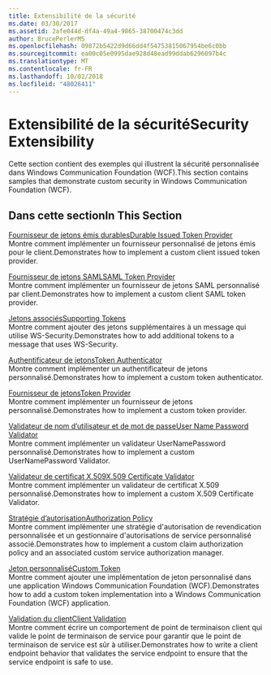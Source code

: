 ```yaml
---
title: Extensibilité de la sécurité
ms.date: 03/30/2017
ms.assetid: 2afe044d-df4a-49a4-9865-38700474c3dd
author: BrucePerlerMS
ms.openlocfilehash: 09872b5422d9d66dd4f54753815067954be6c0bb
ms.sourcegitcommit: ea00c05e0995dae928d48ead99ddab6296097b4c
ms.translationtype: MT
ms.contentlocale: fr-FR
ms.lasthandoff: 10/02/2018
ms.locfileid: "48026411"
---
```

# <a name="security-extensibility"></a><span data-ttu-id="586ec-102">Extensibilité de la sécurité</span><span class="sxs-lookup"><span data-stu-id="586ec-102">Security Extensibility</span></span>
<span data-ttu-id="586ec-103">Cette section contient des exemples qui illustrent la sécurité personnalisée dans Windows Communication Foundation (WCF).</span><span class="sxs-lookup"><span data-stu-id="586ec-103">This section contains samples that demonstrate custom security in Windows Communication Foundation (WCF).</span></span>  
  
## <a name="in-this-section"></a><span data-ttu-id="586ec-104">Dans cette section</span><span class="sxs-lookup"><span data-stu-id="586ec-104">In This Section</span></span>  
 [<span data-ttu-id="586ec-105">Fournisseur de jetons émis durables</span><span class="sxs-lookup"><span data-stu-id="586ec-105">Durable Issued Token Provider</span></span>](../../../../docs/framework/wcf/samples/durable-issued-token-provider.md)  
 <span data-ttu-id="586ec-106">Montre comment implémenter un fournisseur personnalisé de jetons émis pour le client.</span><span class="sxs-lookup"><span data-stu-id="586ec-106">Demonstrates how to implement a custom client issued token provider.</span></span>  
  
 [<span data-ttu-id="586ec-107">Fournisseur de jetons SAML</span><span class="sxs-lookup"><span data-stu-id="586ec-107">SAML Token Provider</span></span>](../../../../docs/framework/wcf/samples/saml-token-provider.md)  
 <span data-ttu-id="586ec-108">Montre comment implémenter un fournisseur de jetons SAML personnalisé par client.</span><span class="sxs-lookup"><span data-stu-id="586ec-108">Demonstrates how to implement a custom client SAML token provider.</span></span>  
  
 [<span data-ttu-id="586ec-109">Jetons associés</span><span class="sxs-lookup"><span data-stu-id="586ec-109">Supporting Tokens</span></span>](../../../../docs/framework/wcf/samples/supporting-tokens.md)  
 <span data-ttu-id="586ec-110">Montre comment ajouter des jetons supplémentaires à un message qui utilise WS-Security.</span><span class="sxs-lookup"><span data-stu-id="586ec-110">Demonstrates how to add additional tokens to a message that uses WS-Security.</span></span>  
  
 [<span data-ttu-id="586ec-111">Authentificateur de jetons</span><span class="sxs-lookup"><span data-stu-id="586ec-111">Token Authenticator</span></span>](../../../../docs/framework/wcf/samples/token-authenticator.md)  
 <span data-ttu-id="586ec-112">Montre comment implémenter un authentificateur de jetons personnalisé.</span><span class="sxs-lookup"><span data-stu-id="586ec-112">Demonstrates how to implement a custom token authenticator.</span></span>  
  
 [<span data-ttu-id="586ec-113">Fournisseur de jetons</span><span class="sxs-lookup"><span data-stu-id="586ec-113">Token Provider</span></span>](../../../../docs/framework/wcf/samples/token-provider.md)  
 <span data-ttu-id="586ec-114">Montre comment implémenter un fournisseur de jetons personnalisé.</span><span class="sxs-lookup"><span data-stu-id="586ec-114">Demonstrates how to implement a custom token provider.</span></span>  
  
 [<span data-ttu-id="586ec-115">Validateur de nom d’utilisateur et de mot de passe</span><span class="sxs-lookup"><span data-stu-id="586ec-115">User Name Password Validator</span></span>](../../../../docs/framework/wcf/samples/user-name-password-validator.md)  
 <span data-ttu-id="586ec-116">Montre comment implémenter un validateur UserNamePassword personnalisé.</span><span class="sxs-lookup"><span data-stu-id="586ec-116">Demonstrates how to implement a custom UserNamePassword Validator.</span></span>  
  
 [<span data-ttu-id="586ec-117">Validateur de certificat X.509</span><span class="sxs-lookup"><span data-stu-id="586ec-117">X.509 Certificate Validator</span></span>](../../../../docs/framework/wcf/samples/x-509-certificate-validator.md)  
 <span data-ttu-id="586ec-118">Montre comment implémenter un validateur de certificat X.509 personnalisé.</span><span class="sxs-lookup"><span data-stu-id="586ec-118">Demonstrates how to implement a custom X.509 Certificate Validator.</span></span>  
  
 [<span data-ttu-id="586ec-119">Stratégie d’autorisation</span><span class="sxs-lookup"><span data-stu-id="586ec-119">Authorization Policy</span></span>](../../../../docs/framework/wcf/samples/authorization-policy.md)  
 <span data-ttu-id="586ec-120">Montre comment implémenter une stratégie d'autorisation de revendication personnalisée et un gestionnaire d'autorisations de service personnalisé associé.</span><span class="sxs-lookup"><span data-stu-id="586ec-120">Demonstrates how to implement a custom claim authorization policy and an associated custom service authorization manager.</span></span>  
  
 [<span data-ttu-id="586ec-121">Jeton personnalisé</span><span class="sxs-lookup"><span data-stu-id="586ec-121">Custom Token</span></span>](../../../../docs/framework/wcf/samples/custom-token.md)  
 <span data-ttu-id="586ec-122">Montre comment ajouter une implémentation de jeton personnalisé dans une application Windows Communication Foundation (WCF).</span><span class="sxs-lookup"><span data-stu-id="586ec-122">Demonstrates how to add a custom token implementation into a Windows Communication Foundation (WCF) application.</span></span>  
  
 [<span data-ttu-id="586ec-123">Validation du client</span><span class="sxs-lookup"><span data-stu-id="586ec-123">Client Validation</span></span>](../../../../docs/framework/wcf/samples/client-validation.md)  
 <span data-ttu-id="586ec-124">Montre comment écrire un comportement de point de terminaison client qui valide le point de terminaison de service pour garantir que le point de terminaison de service est sûr à utiliser.</span><span class="sxs-lookup"><span data-stu-id="586ec-124">Demonstrates how to write a client endpoint behavior that validates the service endpoint to ensure that the service endpoint is safe to use.</span></span>

